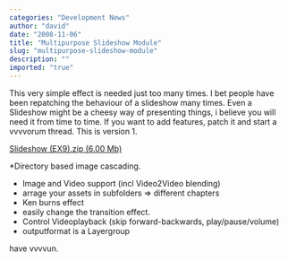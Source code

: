 ```yaml
---
categories: "Development News"
author: "david"
date: "2008-11-06"
title: "Multipurpose Slideshow Module"
slug: "multipurpose-slideshow-module"
description: ""
imported: "true"
---
```



This very simple effect is needed just too many times. I bet people have been repatching the behaviour of a slideshow many times. Even a Slideshow might be a cheesy way of presenting things, i believe you will  need it from time to time. If you want to add features, patch it and start a vvvvorum thread. This is version 1.

[Slideshow (EX9).zip (6.00 Mb)](http://legacy.vvvv.org/tiki-download_file.php?fileId=1809)


*Directory based image cascading.
* Image and Video support (incl Video2Video blending)
* arrage your assets in subfolders => different chapters
* Ken burns effect
* easily change the transition effect.
* Control Videoplayback (skip forward-backwards, play/pause/volume)
* outputformat is a Layergroup 

have vvvvun.